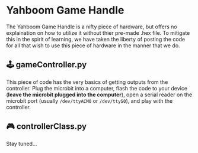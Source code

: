 # Yahboom Game Handle
The Yahboom Game Handle is a nifty piece of hardware, but offers no explaination on how to utilize it without thier pre-made .hex file. To mitigate this in the spirit of learning, we have taken the liberty of posting the code for all that wish to use this piece of hardware in the manner that we do. 

## 🕹️ gameController.py
This piece of code has the very basics of getting outputs from the controller. Plug the microbit into a computer, flash the code to your device (**leave the microbit plugged into the computer**), open a serial reader on the microbit port (usually `/dev/ttyACM0` or `/dev/ttyS0`), and play with the controller.

## 🎮 controllerClass.py
Stay tuned...

